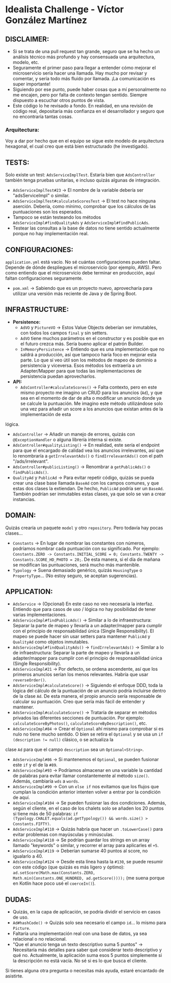 # Idealista Challenge - Víctor González Martínez


## DISCLAIMER:

- Si se trata de una pull request tan grande, seguro que se ha hecho un análisis técnico más profundo y hay consensuada una arquitectura, modelo, etc.
- Seguramente el primer paso para llegar a entender cómo mejorar el microservicio sería hacer una llamada. Hay mucho por revisar y comentar, y sería todo más fluido por llamada. ¡La comunicación es super importante!
- Siguiendo por ese punto, puede haber cosas que a mí personalmente no me encajen, pero por falta de contexto tengan sentido. Siempre dispuesto a escuchar otros puntos de vista.
- Este código lo he revisado a fondo. En realidad, en una revisión de código real, depositaría más confianza en el desarrollador y seguro que no encontraría tantas cosas.

### Arquitectura:
Voy a dar por hecho que en el equipo se sigue este modelo de arquitectura hexagonal, el cual creo que está bien estructurado (he investigado).

## TESTS:
Solo existe un test: `AdsServiceImplTest`. Estaría bien que `AdsController` también tenga pruebas unitarias, e incluso quizás algunas de integración.
- `AdsServiceImplTest#23` -> El nombre de la variable debería ser "adsServiceImpl" o similar.
- `AdsServiceImplTest#calculateScoresTest` -> El test no hace ninguna aserción. Debería, como mínimo, comprobar que los cálculos de las puntuaciones son los esperados.
- Tampoco se están testeando los métodos `AdsServiceImpl#findQualityAds` y `AdsServiceImpl#findPublicAds`.
- Testear las consultas a la base de datos no tiene sentido actualmente porque no hay implementación real.

## CONFIGURACIONES:
`application.yml` está vacío. No sé cuántas configuraciones pueden faltar. Depende de dónde despliegues el microservicio (por ejemplo, AWS). Pero como entiendo que el microservicio debe terminar en producción, aquí faltan configuraciones seguramente.
- `pom.xml` -> Sabiendo que es un proyecto nuevo, aprovecharía para utilizar una versión más reciente de Java y de Spring Boot.

## INFRASTRUCTURE:
- **Persistence:**
    - `AdVO` y `PictureVO` -> Estos Value Objects deberían ser inmutables, con todos los campos `final` y sin setters.
    - `AdVO` tiene muchos parámetros en el constructor y es posible que en el futuro crezca más. Sería bueno aplicar el patrón Builder.
    - `InMemoryPersistence` -> Entiendo que es una implementación que no saldrá a producción, así que tampoco haría foco en mejorar esta parte. Lo que sí veo útil son los métodos de mapeo de dominio a persistencia y viceversa. Esos métodos los extraería a un Adapter/Mapper para que todas las implementaciones de persistencia puedan aprovecharlos.
- **API:**
    - `AdsController#calculateScores()` -> Falta contexto, pero en este mismo proyecto me imagino un CRUD para los anuncios (`Ad`), y que sea en el momento de dar de alta o modificar un anuncio donde ya se calcule la puntuación. Me imagino este método utilizándose solo una vez para añadir un score a los anuncios que existan antes de la implementación de esta

lógica.
- `AdsController` -> Añadir un manejo de errores, quizás con `@ExceptionHandler` o alguna librería interna si existe.
- `AdsController#qualityListing()` -> En realidad, este sería el endpoint para que el encargado de calidad vea los anuncios irrelevantes, así que lo renombraría a `getIrrelevantAds()` o `findIrrelevantAds()` con el path "/ads/irrelevant".
- `AdsController#publicListing()` -> Renombrar a `getPublicAds()` o `findPublicAds()`.
- `QualityAd` y `PublicAd` -> Para evitar repetir código, quizás se pueda crear una clase base llamada `BaseAd` con los campos comunes, y que estas dos clases la extiendan. De hecho, `PublicAd` podría ser un `BaseAd`. También podrían ser inmutables estas clases, ya que solo se van a crear instancias.

## DOMAIN:
Quizás crearía un paquete `model` y otro `repository`. Pero todavía hay pocas clases...
- `Constants` -> En lugar de nombrar las constantes con números, podríamos nombrar cada puntuación con su significado. Por ejemplo: `Constants.ZERO -> Constants.INITIAL_SCORE = 0; Constants.TWENTY -> Constants.SCORE_HD_PHOTO = 20;`. De esta manera, si el día de mañana se modifican las puntuaciones, será mucho más mantenible.
- `Typology` -> Suena demasiado genérico, quizás `HousingType` o `PropertyType`... (No estoy seguro, se aceptan sugerencias).

## APPLICATION:
- `AdsService` -> (Opcional) En este caso no veo necesaria la interfaz. Entiendo que para casos de uso / lógica no hay posibilidad de tener varias implementaciones.
- `AdsServiceImpl#findPublicAds()` -> Similar a lo de infraestructura: Separar la parte de mapeo y llevarla a un adapter/mapper para cumplir con el principio de responsabilidad única (Single Responsibility). El mapeo se puede hacer sin usar setters para mantener `PublicAd` y `QualityAd` como objetos inmutables.
- `AdsServiceImpl#findQualityAds()` -> `findIrrelevantAds()` -> Similar a lo de infraestructura: Separar la parte de mapeo y llevarla a un adapter/mapper para cumplir con el principio de responsabilidad única (Single Responsibility).
- `AdsServiceImpl#21` -> Por defecto, se ordena ascendente, así que los primeros anuncios serían los menos relevantes. Habría que usar `reverseOrder()`.
- `AdsServiceImpl#calculateScore()` -> Siguiendo el enfoque DDD, toda la lógica del cálculo de la puntuación de un anuncio podría incluirse dentro de la clase `Ad`. De esta manera, el propio anuncio sería responsable de calcular su puntuación. Creo que sería más fácil de entender y mantener.
- `AdsServiceImpl#calculateScore()` -> Trataría de separar en métodos privados las diferentes secciones de puntuación. Por ejemplo: `calculateScoreByPhotos()`, `calculateScoreByDescription()`, etc.
- `AdsServiceImpl#84` -> Crear el `Optional` ahí mismo para comprobar si es nulo no tiene mucho sentido. O bien se retira el `Optional` y se usa un `if (description != null)` clásico, o se actualiza la

clase `Ad` para que el campo `description` sea un `Optional<String>`.
- `AdsServiceImpl#86` -> Si mantenemos el `Optional`, se pueden fusionar este `if` y el de la `#89`.
- `AdsServiceImpl#93` -> Podríamos almacenar en una variable la cantidad de palabras para evitar llamar constantemente al método `size()`. Además, cambiaría `wds` a `words`.
- `AdsServiceImpl#99` -> Con un `else if` nos evitamos que los flujos que cumplan la condición anterior intenten volver a entrar por la condición de aquí.
- `AdsServiceImpl#104` -> Se pueden fusionar las dos condiciones. Además, según el cliente, en el caso de los chalets solo se añaden los 20 puntos si tiene más de 50 palabras: `if (Typology.CHALET.equals(ad.getTypology()) && words.size() > Constants.FIFTY)`.
- `AdsServiceImpl#110` -> Quizás habría que hacer un `.toLowerCase()` para evitar problemas con mayúsculas y minúsculas.
- `AdsServiceImpl#110` -> Se podrían guardar los strings en un array llamado "keywords" o similar, y recorrer el array para aplicarles el `+5`.
- `AdsServiceImpl#119` -> Deberían sumarse 40 puntos al score, no igualarlo a 40.
- `AdsServiceImpl#124` -> Desde esta línea hasta la `#130`, se puede resumir con este código (que quizás es más ligero y óptimo): `ad.setScore(Math.max(Constants.ZERO, Math.min(Constants.ONE_HUNDRED, ad.getScore())));` (me suena porque en Kotlin hace poco usé el `coerceIn()`).

## DUDAS:
- Quizás, en la capa de aplicación, se podría dividir el servicio en casos de uso.
- `Ad#hashCode()` -> Quizás solo sea necesario el campo `id`... lo mismo para `Picture`.
- Faltaría una implementación real con una base de datos, ya sea relacional o no relacional.
- "Que el anuncio tenga un texto descriptivo suma 5 puntos" -> Necesitaría más detalles para saber qué considerar texto descriptivo y qué no. Actualmente, la aplicación suma esos 5 puntos simplemente si la descripción no está vacía. No sé si es lo que busca el cliente.

Si tienes alguna otra pregunta o necesitas más ayuda, estaré encantado de asistirte.
